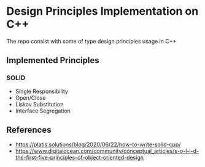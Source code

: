 # Design Principles Implementation on C++

The repo consist with some of type design principles usage in C++

## Implemented Principles
### SOLID
* Single Responsibility
* Open/Close
* Liskov Substitution
* Interface Segregation
    

## References
* https://platis.solutions/blog/2020/06/22/how-to-write-solid-cpp/
* https://www.digitalocean.com/community/conceptual_articles/s-o-l-i-d-the-first-five-principles-of-object-oriented-design